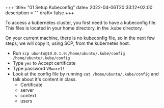 +++
title= "01 Setup Kubeconfig"
date= 2022-04-06T20:33:12+02:00
description = ""
draft= false
+++

To access a kubernetes cluster, you first need to have a kubeconfig file.
This files is located in your home directory, in the .kube directory.

On your current machine, there is no kubeconfig file, so in the next few steps, we will copy it, using SCP, from the kubernetes host.

- Run `scp ubuntu@10.0.1.9:/home/ubuntu/.kube/config /home/ubuntu/.kube/config`
- Type `yes` to Accept certificate
- Type password `VMware1!`
- Look at the config file by running `cat /home/ubuntu/.kube/config` and talk about it's content in class.
    - Certificate
    - server
    - context
    - users
